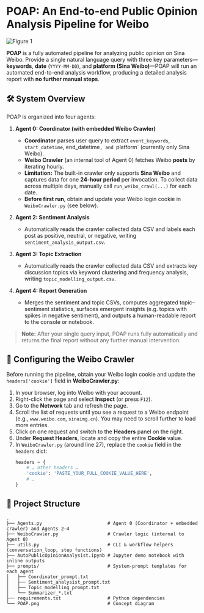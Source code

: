 # POAP: An End-to-end Public Opinion Analysis Pipeline for Weibo

![Figure 1](https://github.com/user-attachments/assets/00ade463-fd33-4a34-90cc-41724aee7883)


**POAP** is a fully automated pipeline for analyzing public opinion on Sina Weibo. Provide a single natural language query with three key parameters—**keywords**, **date** (`YYYY-MM-DD`), and **platform (Sina Weibo)**—POAP will run an automated end-to-end analysis workflow, producing a detailed analysis report with **no further manual steps**.


## 🛠️ System Overview

POAP is organized into four agents:

1. **Agent 0: Coordinator (with embedded Weibo Crawler)**  
   - **Coordinator** parses user query to extract `event_keywords`, `start_datetime`,  end_datetime`, and `platform` (currently only Sina Weibo).  
   - **Weibo Crawler** (an internal tool of Agent 0) fetches Weibo **posts** by iterating hourly.   
   - **Limitation:** The built-in crawler only supports **Sina Weibo** and captures data for one **24-hour period** per invocation. To collect data across multiple days, manually call `run_weibo_crawl(...)` for each date.  
   - **Before first run**, obtain and update your Weibo login cookie in `WeiboCrawler.py` (see below).

2. **Agent 2: Sentiment Analysis**  
   - Automatically reads the crawler collected data CSV and labels each post as positive, neutral, or negative, writing `sentiment_analysis_output.csv`.

3. **Agent 3: Topic Extraction**  
   - Automatically reads the crawler collected data CSV and extracts key discussion topics via keyword clustering and frequency analysis, writing `topic_modelling_output.csv`.

4. **Agent 4: Report Generation**  
   - Merges the sentiment and topic CSVs, computes aggregated topic–sentiment statistics, surfaces emergent insights (e.g. topics with spikes in negative sentiment), and outputs a human-readable report to the console or notebook.

> **Note:** After your single query input, POAP runs fully automatically and returns the final report without any further manual intervention.

## 🔧 Configuring the Weibo Crawler

Before running the pipeline, obtain your Weibo login cookie and update the `headers['cookie']` field in **WeiboCrawler.py**:

1. In your browser, log into Weibo with your account.  
2. Right-click the page and select **Inspect** (or press `F12`).  
3. Go to the **Network** tab and refresh the page.  
4. Scroll the list of requests until you see a request to a Weibo endpoint (e.g., `www.weibo.com`, `sinaimg.cn`). You may need to scroll further to load more entries.  
5. Click on one request and switch to the **Headers** panel on the right.  
6. Under **Request Headers**, locate and copy the entire **Cookie** value.  
7. In `WeiboCrawler.py` (around line 27), replace the `cookie` field in the `headers` dict:
   ```python
   headers = {
       # … other headers …
       'cookie': 'PASTE_YOUR_FULL_COOKIE_VALUE_HERE',
       # …
   }


## 📁 Project Structure

```text
.
├── Agents.py                        # Agent 0 (Coordinator + embedded crawler) and Agents 2–4
├── WeiboCrawler.py                  # Crawler logic (internal to Agent 0)
├── utils.py                         # CLI & workflow helpers (conversation_loop, step functions)
├── AutoPublicOpinionAnalysist.ipynb # Jupyter demo notebook with inline outputs
├── prompts/                         # System-prompt templates for each agent
│   ├── Coordinator_prompt.txt
│   ├── Sentiment_analysist_prompt.txt
│   ├── Topic_modelling_prompt.txt
│   └── Summarizer_*.txt
├── requirements.txt                 # Python dependencies
└── POAP.png                         # Concept diagram


